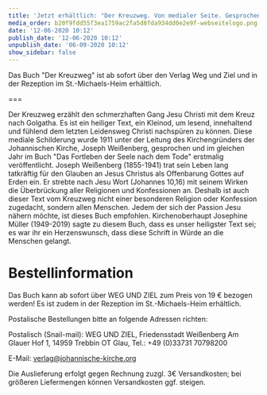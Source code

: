 ```yaml
---
title: 'Jetzt erhältlich: "Der Kreuzweg. Von medialer Seite. Gesprochen Gründonnerstag 1911."'
media_order: b20f9fdd55f3ea1759ac2fa5d8fda934dd0e2e9f-webseitelogo.png
date: '12-06-2020 10:12'
publish_date: '12-06-2020 10:12'
unpublish_date: '06-09-2020 10:12'
show_sidebar: false
---
```


Das Buch "Der Kreuzweg" ist ab sofort über den Verlag Weg und Ziel und in der Rezeption im St.-Michaels-Heim erhältlich.

===

Der Kreuzweg erzählt den schmerzhaften Gang Jesu Christi mit dem Kreuz nach Golgatha. Es ist ein heiliger Text, ein Kleinod, um lesend, innehaltend und fühlend dem letzten Leidensweg Christi nachspüren zu können. Diese mediale Schilderung wurde 1911 unter der Leitung des Kirchengründers der Johannischen Kirche, Joseph Weißenberg, gesprochen und im gleichen Jahr im Buch "Das Fortleben der Seele nach dem Tode" erstmalig veröffentlicht. Joseph Weißenberg (1855-1941) trat sein Leben lang tatkräftig für den Glauben an Jesus Christus als Offenbarung Gottes auf Erden ein. Er strebte nach Jesu Wort (Johannes 10,16) mit seinem Wirken die Überbrückung aller Religionen und Konfessionen an. Deshalb ist auch dieser Text vom Kreuzweg nicht einer besonderen Religion oder Konfession zugedacht, sondern allen Menschen. Jedem der sich der Passion Jesu nähern möchte, ist dieses Buch empfohlen. Kirchenoberhaupt Josephine Müller (1949-2019) sagte zu diesem Buch, dass es unser heiligster Text sei; es war ihr ein Herzenswunsch, dass diese Schrift in Würde an die Menschen gelangt.

# Bestellinformation
Das Buch kann ab sofort über WEG UND ZIEL zum Preis von 19 € bezogen werden! Es ist zudem in der Rezeption im St.-Michaels-Heim erhältlich.

Postalische Bestellungen bitte an folgende Adressen richten:

Postalisch (Snail-mail): WEG UND ZIEL, 
Friedensstadt Weißenberg Am Glauer Hof 1, 
14959 Trebbin OT Glau, 
Tel.: +49 (0)33731 70798200

E-Mail: [verlag@johannische-kirche.org](verlag@johannische-kirche.org)

Die Auslieferung erfolgt gegen Rechnung zuzgl. 3€ Versandkosten; bei größeren Liefermengen können Versandkosten ggf. steigen.

